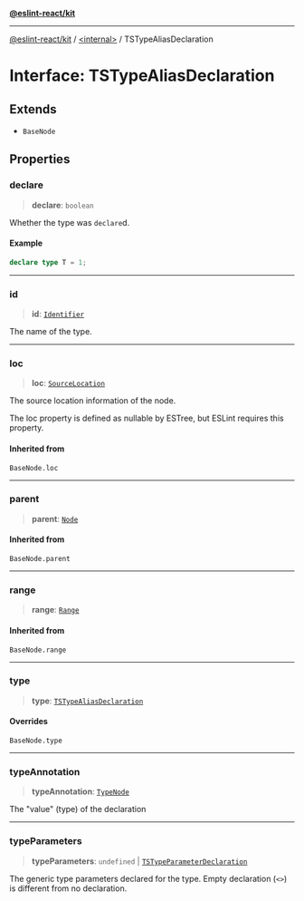 [**@eslint-react/kit**](../../README.md)

***

[@eslint-react/kit](../../README.md) / [\<internal\>](../README.md) / TSTypeAliasDeclaration

# Interface: TSTypeAliasDeclaration

## Extends

- `BaseNode`

## Properties

### declare

> **declare**: `boolean`

Whether the type was `declare`d.

#### Example

```ts
declare type T = 1;
```

***

### id

> **id**: [`Identifier`](Identifier.md)

The name of the type.

***

### loc

> **loc**: [`SourceLocation`](SourceLocation.md)

The source location information of the node.

The loc property is defined as nullable by ESTree, but ESLint requires this property.

#### Inherited from

`BaseNode.loc`

***

### parent

> **parent**: [`Node`](../type-aliases/Node.md)

#### Inherited from

`BaseNode.parent`

***

### range

> **range**: [`Range`](../type-aliases/Range.md)

#### Inherited from

`BaseNode.range`

***

### type

> **type**: [`TSTypeAliasDeclaration`](../README.md#tstypealiasdeclaration)

#### Overrides

`BaseNode.type`

***

### typeAnnotation

> **typeAnnotation**: [`TypeNode`](../type-aliases/TypeNode.md)

The "value" (type) of the declaration

***

### typeParameters

> **typeParameters**: `undefined` \| [`TSTypeParameterDeclaration`](TSTypeParameterDeclaration.md)

The generic type parameters declared for the type. Empty declaration
(`<>`) is different from no declaration.
